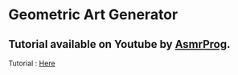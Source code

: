 # Geometric Art Generator

## Tutorial available on Youtube by [AsmrProg](https://youtu.be/Kn-nFPT9Qcs?feature=shared).
Tutorial : [Here](https://youtu.be/Kn-nFPT9Qcs?feature=shared)
